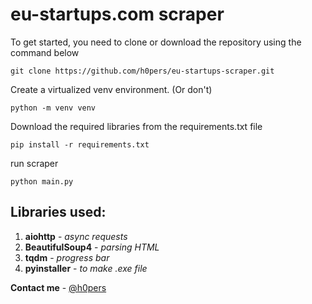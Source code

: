 # eu-startups.com scraper

To get started, you need to clone or download the repository using the command below

`git clone https://github.com/h0pers/eu-startups-scraper.git`

Create a virtualized venv environment. (Or don't)

`python -m venv venv`

Download the required libraries from the requirements.txt file

`pip install -r requirements.txt`

run scraper

`python main.py`

## Libraries used:

1. **aiohttp** - _async requests_
2. **BeautifulSoup4** - _parsing HTML_
3. **tqdm** - _progress bar_
4. **pyinstaller** - _to make .exe file_

**Contact me** - [@h0pers](https://t.me/dhryshchenkowork)
